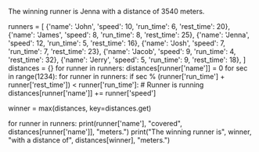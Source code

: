 The winning runner is Jenna with a distance of 3540 meters.


<!-- Python Code -->
runners = [
    {'name': 'John', 'speed': 10, 'run_time': 6, 'rest_time': 20},
    {'name': 'James', 'speed': 8, 'run_time': 8, 'rest_time': 25},
    {'name': 'Jenna', 'speed': 12, 'run_time': 5, 'rest_time': 16},
    {'name': 'Josh', 'speed': 7, 'run_time': 7, 'rest_time': 23},
    {'name': 'Jacob', 'speed': 9, 'run_time': 4, 'rest_time': 32},
    {'name': 'Jerry', 'speed': 5, 'run_time': 9, 'rest_time': 18},
]
distances = {}
for runner in runners:
     distances[runner['name']] = 0
for sec in range(1234):
    for runner in runners:
          if sec % (runner['run_time'] + runner['rest_time']) < runner['run_time']:
            # Runner is running
            distances[runner['name']] += runner['speed']
            
winner = max(distances, key=distances.get)

for runner in runners:
    print(runner['name'], "covered", distances[runner['name']], "meters.")
print("The winning runner is", winner, "with a distance of", distances[winner], "meters.")
